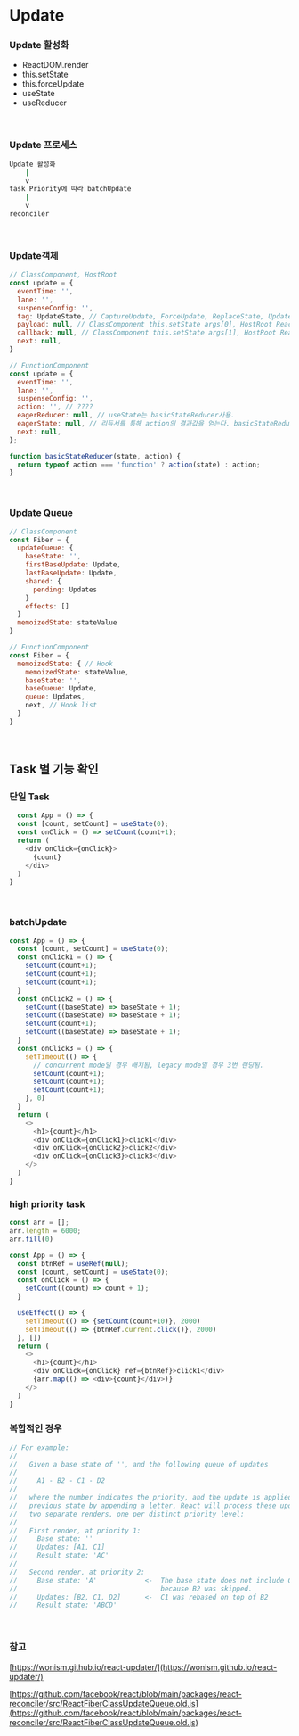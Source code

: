 # Update

### Update 활성화

- ReactDOM.render
- this.setState
- this.forceUpdate
- useState
- useReducer

<br />

### Update 프로세스

```sh
Update 활성화
    |
    v
task Priority에 따라 batchUpdate
    |
    v
reconciler
```

<br />

### Update객체

```js
// ClassComponent, HostRoot
const update = {
  eventTime: '',
  lane: '',
  suspenseConfig: '',
  tag: UpdateState, // CaptureUpdate, ForceUpdate, ReplaceState, UpdateState
  payload: null, // ClassComponent this.setState args[0], HostRoot ReactDOM.render args[0]
  callback: null, // ClassComponent this.setState args[1], HostRoot ReactDOM.render args[2]
  next: null,
}

// FunctionComponent
const update = {
  eventTime: '',
  lane: '',
  suspenseConfig: '',
  action: '', // ????
  eagerReducer: null, // useState는 basicStateReducer사용.
  eagerState: null, // 리듀서를 통해 action의 결과값을 얻는다. basicStateReducer(baseState, action)
  next: null,
};

function basicStateReducer(state, action) {
  return typeof action === 'function' ? action(state) : action;
}
```

<br />

### Update Queue

```js
// ClassComponent
const Fiber = {
  updateQueue: {
    baseState: '',
    firstBaseUpdate: Update,
    lastBaseUpdate: Update,
    shared: {
      pending: Updates
    }
    effects: []
  }
  memoizedState: stateValue
}

// FunctionComponent
const Fiber = {
  memoizedState: { // Hook
    memoizedState: stateValue,
    baseState: '',
    baseQueue: Update,
    queue: Updates,
    next, // Hook list
  }
}
```

<br />

## Task 별 기능 확인

### 단일 Task

```js
  const App = () => {
  const [count, setCount] = useState(0);
  const onClick = () => setCount(count+1);
  return (
    <div onClick={onClick}>
      {count}
    </div>
  )
}
```

<br />

### batchUpdate

```js
const App = () => {
  const [count, setCount] = useState(0);
  const onClick1 = () => {
    setCount(count+1);
    setCount(count+1);
    setCount(count+1);
  }
  const onClick2 = () => {
    setCount((baseState) => baseState + 1);
    setCount((baseState) => baseState + 1);
    setCount(count+1);
    setCount((baseState) => baseState + 1);
  }
  const onClick3 = () => {
    setTimeout(() => {
      // concurrent mode일 경우 배치됨, legacy mode일 경우 3번 랜딩됨. 
      setCount(count+1);
      setCount(count+1);
      setCount(count+1);
    }, 0)
  }
  return (
    <>
      <h1>{count}</h1>
      <div onClick={onClick1}>click1</div>
      <div onClick={onClick2}>click2</div>
      <div onClick={onClick3}>click3</div>
    </>
  )
}
```

### high priority task

```js
const arr = [];
arr.length = 6000;
arr.fill(0)

const App = () => {
  const btnRef = useRef(null);
  const [count, setCount] = useState(0);
  const onClick = () => {
    setCount((count) => count + 1);
  }

  useEffect(() => {
    setTimeout(() => {setCount(count+10)}, 2000)
    setTimeout(() => {btnRef.current.click()}, 2000)
  }, [])
  return (
    <>
      <h1>{count}</h1>
      <div onClick={onClick} ref={btnRef}>click1</div>
      {arr.map(() => <div>{count}</div>)}
    </>
  )
}
```

### 복합적인 경우

```js
// For example:
//
//   Given a base state of '', and the following queue of updates
//
//     A1 - B2 - C1 - D2
//
//   where the number indicates the priority, and the update is applied to the
//   previous state by appending a letter, React will process these updates as
//   two separate renders, one per distinct priority level:
//
//   First render, at priority 1:
//     Base state: ''
//     Updates: [A1, C1]
//     Result state: 'AC'
//
//   Second render, at priority 2:
//     Base state: 'A'            <-  The base state does not include C1,
//                                    because B2 was skipped.
//     Updates: [B2, C1, D2]      <-  C1 was rebased on top of B2
//     Result state: 'ABCD'
```

<br />

### 참고

[https://wonism.github.io/react-updater/](https://wonism.github.io/react-updater/)

[https://github.com/facebook/react/blob/main/packages/react-reconciler/src/ReactFiberClassUpdateQueue.old.js](https://github.com/facebook/react/blob/main/packages/react-reconciler/src/ReactFiberClassUpdateQueue.old.js)
